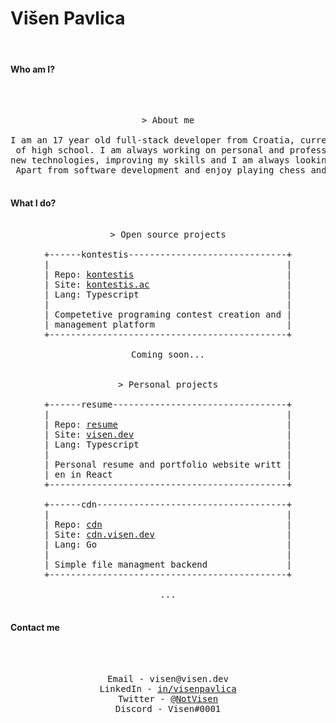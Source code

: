 
#  Višen Pavlica
<br>

#### Who am I?
<br>
<pre>
<div align="center">
> About me<br>
I am an 17 year old full-stack developer from Croatia, currenly in my final year<br/> of high school. I am always working on personal and professional projects, learning <br/>new technologies, improving my skills and I am always looking forward to new opertunities.<br/> Apart from software development and enjoy playing chess and competetive programing.
</div>
</pre>

#### What  I do?
<pre>
<div align="center">
> Open source projects<br>
+------kontestis------------------------------+
|                                             |
| Repo: <a href="https://github.com/ItKlubBozoLagan/kontestis">kontestis</a>                             |
| Site: <a href="https://kontestis.ac">kontestis.ac</a>                          |
| Lang: Typescript                            |
|                                             |
| Competetive programing contest creation and |
| management platform                         |
+---------------------------------------------+

Coming soon...


> Personal projects<br>
+------resume---------------------------------+
|                                             |
| Repo: <a href="https://github.com/VisenP/resume">resume</a>                                |
| Site: <a href="https://visen.dev">visen.dev</a>                             |
| Lang: Typescript                            |
|                                             |
| Personal resume and portfolio website writt |
| en in React                                 |
+---------------------------------------------+

+------cdn------------------------------------+
|                                             |
| Repo: <a href="https://github.com/VisenP/cdn">cdn</a>                                   |
| Site: <a href="https://cdn.visen.dev">cdn.visen.dev</a>                         |
| Lang: Go                                    |
|                                             |
| Simple file managment backend               |
+---------------------------------------------+

...
</div>
</pre>

#### Contact me
<br>
<pre>
<div align="center">
Email - visen@visen.dev
LinkedIn - <a href="https://linkedin.com/in/visenpavlica">in/visenpavlica</a>
Twitter - <a href="https://twiter.com/NotVisen">@NotVisen</a>
Discord - Visen#0001
</div>
</pre>

